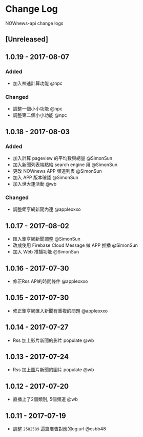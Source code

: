 # Change Log

NOWnews-api change logs


## [Unreleased]

## 1.0.19 - 2017-08-07
### Added
- 加入神速計算功能 @npc

### Changed
- 調整一個小小功能 @npc
- 調整第二個小小功能 @npc

## 1.0.18 - 2017-08-03
### Added

- 加入計算 pageview 的平均數與總量 @SimonSun
- 加入新聞列表端點給 search engine 用 @SimonSun
- 更改 NOWnews APP 頻道列表 @SimonSun
- 加入 APP 版本確認 @SimonSun
- 加入世大運活動 @wb

### Changed
- 調整鉅亨網新聞內連 @appleoxxo

## 1.0.17 - 2017-08-02
- 匯入鉅亨網新聞調整 @SimonSun
- 改成使用 Firebase Cloud Message 做 APP 推播 @SimonSun
- 加入 Web 推播功能 @SimonSun

## 1.0.16 - 2017-07-30
- 修正Rss API的時間條件 @appleoxxo

## 1.0.15 - 2017-07-30
- 修正鉅亨網匯入新聞有重複的問題 @appleoxxo

## 1.0.14 - 2017-07-27
- Rss 加上影片新聞的影片 populate @wb

## 1.0.13 - 2017-07-24
- Rss 加上圖片新聞的圖片 populate @wb

## 1.0.12 - 2017-07-20
- 直播上了2個類別, 5個頻道 @wb

## 1.0.11 - 2017-07-19
- 調整 `2582589` 這篇廣告對應的og:url @esbb48
